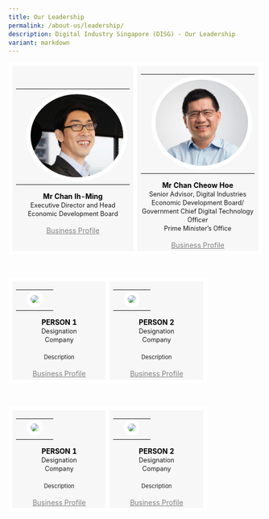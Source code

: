 ```yaml
---
title: Our Leadership
permalink: /about-us/leadership/
description: Digital Industry Singapore (DISG) - Our Leadership
variant: markdown
---
```

<table>
	<tbody><tr>
		<td style="background:#F7F7F7; border: 8px solid white; width:33%; text-align: center;">	
			<a style="text-decoration: none; color:black;" target="_blank" href="https://www.linkedin.com/">	
			<table>
				<tbody><tr>
					<td></td>
					<td><img style="border-radius:50%; max-width:100%; border:8px solid white;" src="/images/chan-ih-ming.png"></td>
					<td></td>
				</tr>
			</tbody></table>
			<b>Mr Chan Ih-Ming</b></a>
			<br><span style="font-size:0.9em;">Executive Director and Head</span>
			<br><span style="font-size:0.9em;">Economic Development Board</span>
     <br><br><a style="color: grey;" target="_blank" href="eBrochure.pdf">Business Profile</a><br>
		</td>
		<td style="background:#F7F7F7; border: 8px solid white; width:33%; text-align: center;">	
			<a style="text-decoration: none; color:black;" target="_blank" href="https://www.linkedin.com/">	
			<table>
				<tbody><tr>
					<td></td>
					<td><img style="border-radius:50%; border:8px solid white;" src="/images/chan_cheow_hoe.jpg"></td>
					<td></td>
				</tr>
			</tbody></table>
			<b>Mr Chan Cheow Hoe</b></a>
			<br><span style="font-size:0.9em;">Senior Advisor, Digital Industries</span>
			<br><span style="font-size:0.9em;">Economic Development Board/</span>
			<br><span style="font-size:0.9em;">Government Chief Digital Technology Officer</span>
			<br><span style="font-size:0.9em;">Prime Minister’s Office</span>
			     <br><br><a style="color: grey;" target="_blank" href="eBrochure.pdf">Business Profile</a><br>
		</td>
</tr></tbody></table>
<br>
<table>
	<tbody><tr>
		<td style="background:#F7F7F7; border: 8px solid white; width:33%; text-align: center;">	
			<a style="text-decoration: none; color:black;" target="_blank" href="https://www.linkedin.com/">	
			<table>
				<tbody><tr>
					<td></td>
					<td><img style="border-radius:50%; border:8px solid white;" src="img.jpg"></td>
					<td></td>
				</tr>
			</tbody></table>
			<b>PERSON 1</b></a>
			<br><span style="font-size:0.9em;">Designation</span>
			<br><span style="font-size:0.9em;">Company</span>
			<br><br><span style="font-size:0.8em; line-height:0.8em;">Description</span>
     <br><br><a style="color: grey;" target="_blank" href="eBrochure.pdf">Business Profile</a><br>
		</td>
		<td style="background:#F7F7F7; border: 8px solid white; width:33%; text-align: center;">	
			<a style="text-decoration: none; color:black;" target="_blank" href="https://www.linkedin.com/">	
			<table>
				<tbody><tr>
					<td></td>
					<td><img style="border-radius:50%; border:8px solid white;" src="img.jpg"></td>
					<td></td>
				</tr>
			</tbody></table>
			<b>PERSON 2</b></a>
			<br><span style="font-size:0.9em;">Designation</span>
			<br><span style="font-size:0.9em;">Company</span>
			<br><br><span style="font-size:0.8em; line-height:0.8em;">Description</span>
			     <br><br><a style="color: grey;" target="_blank" href="eBrochure.pdf">Business Profile</a><br>
		</td>
</tr></tbody></table>
<br>
<table>
	<tbody><tr>
		<td style="background:#F7F7F7; border: 8px solid white; width:33%; text-align: center;">	
			<a style="text-decoration: none; color:black;" target="_blank" href="https://www.linkedin.com/">	
			<table>
				<tbody><tr>
					<td></td>
					<td><img style="border-radius:50%; border:8px solid white;" src="img.jpg"></td>
					<td></td>
				</tr>
			</tbody></table>
			<b>PERSON 1</b></a>
			<br><span style="font-size:0.9em;">Designation</span>
			<br><span style="font-size:0.9em;">Company</span>
			<br><br><span style="font-size:0.8em; line-height:0.8em;">Description</span>
     <br><br><a style="color: grey;" target="_blank" href="eBrochure.pdf">Business Profile</a><br>
		</td>
		<td style="background:#F7F7F7; border: 8px solid white; width:33%; text-align: center;">	
			<a style="text-decoration: none; color:black;" target="_blank" href="https://www.linkedin.com/">	
			<table>
				<tbody><tr>
					<td></td>
					<td><img style="border-radius:50%; border:8px solid white;" src="img.jpg"></td>
					<td></td>
				</tr>
			</tbody></table>
			<b>PERSON 2</b></a>
			<br><span style="font-size:0.9em;">Designation</span>
			<br><span style="font-size:0.9em;">Company</span>
			<br><br><span style="font-size:0.8em; line-height:0.8em;">Description</span>
			     <br><br><a style="color: grey;" target="_blank" href="eBrochure.pdf">Business Profile</a><br>
		</td>
</tr></tbody></table>